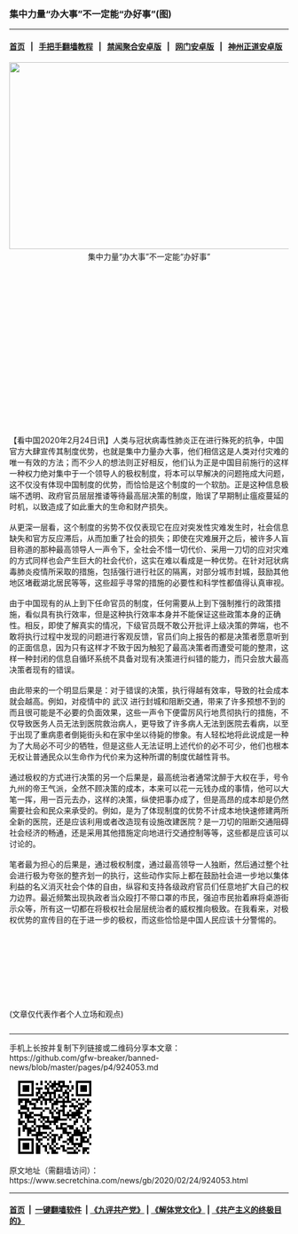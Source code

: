 ### 集中力量“办大事”不一定能“办好事”(图)
------------------------

#### [首页](https://github.com/gfw-breaker/banned-news/blob/master/README.md) &nbsp;&nbsp;|&nbsp;&nbsp; [手把手翻墙教程](https://github.com/gfw-breaker/guides/wiki) &nbsp;&nbsp;|&nbsp;&nbsp; [禁闻聚合安卓版](https://github.com/gfw-breaker/bn-android) &nbsp;&nbsp;|&nbsp;&nbsp; [网门安卓版](https://github.com/oGate2/oGate) &nbsp;&nbsp;|&nbsp;&nbsp; [神州正道安卓版](https://github.com/SzzdOgate/update) 



<div class="article_right" style="fone-color:#000">
 <p style="text-align: center;">
  <img alt="" src="http://img2.secretchina.com/pic/2019/10-1/p2529882a149134350-ss.jpg" style="height:337px; width:600px"/>
  <br>
   集中力量“办大事”不一定能“办好事”
   <span id="hideid" name="hideid" style="color:red;display:none;">
    <span href="https://www.secretchina.com">
    </span>
   </span>
  </br>
 </p>
 <div id="txt-mid1-t21-2017">
  <ins class="adsbygoogle" data-ad-client="ca-pub-1276641434651360" data-ad-slot="2451032099" style="display:inline-block;width:336px;height:280px">
  </ins>
  <div id="SC-22xxx">
  </div>
 </div>
 <p>
  【看中国2020年2月24日讯】人类与冠状病毒性肺炎正在进行殊死的抗争，中国官方大肆宣传其制度优势，也就是集中力量办大事，他们相信这是人类对付灾难的唯一有效的方法；而不少人的想法则正好相反，他们认为正是中国目前施行的这样一种权力绝对集中于一个领导人的极权制度，将本可以早解决的问题拖成大问题，这不仅没有体现中国制度的优势，而恰恰是这个制度的一个软肋。正是这种信息极端不透明、政府官员层层推诿等待最高层决策的制度，贻误了早期制止瘟疫蔓延的时机，以致造成了如此重大的生命和财产损失。
  <br>
   <br>
    从更深一层看，这个制度的劣势不仅仅表现它在应对突发性灾难发生时，社会信息缺失和官方反应滞后，从而加重了社会的损失；即使在灾难展开之后，被许多人盲目称道的那种最高领导人一声令下，全社会不惜一切代价、采用一刀切的应对灾难的方式同样也会产生巨大的社会代价，这实在难以看成是一种优势。在针对冠状病毒肺炎疫情所采取的措施，包括强行进行社区的隔离，对部分城市封城，鼓励其他地区堵截湖北居民等等，这些超乎寻常的措施的必要性和科学性都值得认真审视。
    <br>
     <br>
      由于中国现有的从上到下任命官员的制度，任何需要从上到下强制推行的政策措施，看似具有执行效率，但是这种执行效率本身并不能保证这些政策本身的正确性。相反，即使了解真实的情况，下级官员既不敢公开批评上级决策的弊端，也不敢将执行过程中发现的问题进行客观反馈，官员们向上报告的都是决策者愿意听到的正面信息，因为只有这样才不致于因为触犯了最高决策者而遭受可能的整肃，这样一种封闭的信息自循环系统不具备对现有决策进行纠错的能力，而只会放大最高决策者现有的错误。
      <br>
       <br>
        由此带来的一个明显后果是：对于错误的决策，执行得越有效率，导致的社会成本就会越高。例如，对疫情中的
        <span href="https://www.secretchina.com/news/gb/tag/武汉" target="_blank">
         武汉
        </span>
        进行封城和阻断交通，带来了许多预想不到的而且很可能是不必要的负面效果，这些一声令下便雷厉风行地贯彻执行的措施，不仅导致医务人员无法到医院救治病人，更导致了许多病人无法到医院去看病，以至于出现了重病患者倒毙街头和在家中坐以待毙的惨象。有人轻松地将此说成是一种为了大局必不可少的牺牲，但是这些人无法证明上述代价的必不可少，他们也根本无权让普通民众以生命作为代价来为这种所谓的制度优越性背书。
        <br>
         <br>
          通过极权的方式进行决策的另一个后果是，最高统治者通常沈醉于大权在手，号令九州的帝王气派，全然不顾决策的成本，本来可以花一元钱办成的事情，他可以大笔一挥，用一百元去办，这样的决策，纵使把事办成了，但是高昂的成本却是仍然需要社会和民众来承受的。例如，是为了体现制度的优势不计成本地快速修建两所全新的医院，还是应该利用或者改造现有设施改建医院？是一刀切的阻断交通阻碍社会经济的畅通，还是采用其他措施定向地进行交通控制等等，这些都是应该可以讨论的。
          <br>
           <br/>
           笔者最为担心的后果是，通过极权制度，通过最高领导一人独断，然后通过整个社会进行极为夸张的整齐划一的执行，这些动作实际上都在鼓励社会进一步地以集体利益的名义消灭社会个体的自由，纵容和支持各级政府官员们任意地扩大自己的权力边界。最近频繁出现执政者当众殴打不带口罩的市民，强迫市民抬着麻将桌游街示众等，所有这一切都在将极权社会层层统治者的威权推向极致。在我看来，对极权优势的宣传目的在于进一步的极权，而这些恰恰是中国人民应该十分警惕的。
           <span id="hideid" name="hideid" style="color:red;display:none;">
            <span href="https://www.secretchina.com">
            </span>
           </span>
          </br>
         </br>
        </br>
       </br>
      </br>
     </br>
    </br>
   </br>
  </br>
 </p>
 (文章仅代表作者个人立场和观点)
 <center>
  <div>
   <div id="txt-mid2-t22-2017" style="display: block;  max-height: 351px;  overflow: hidden;">
    <div id="SC-21xxx">
    </div>
    <ins class="adsbygoogle" data-ad-client="ca-pub-1276641434651360" data-ad-format="auto" data-ad-slot="4301710469" data-full-width-responsive="true" style="display:block">
    </ins>
   </div>
  </div>
 </center>
 <div style="padding-top:12px;">
 </div>
</div>

<hr/>
手机上长按并复制下列链接或二维码分享本文章：<br/>
https://github.com/gfw-breaker/banned-news/blob/master/pages/p4/924053.md <br/>
<a href='https://github.com/gfw-breaker/banned-news/blob/master/pages/p4/924053.md'><img src='https://github.com/gfw-breaker/banned-news/blob/master/pages/p4/924053.md.png'/></a> <br/>
原文地址（需翻墙访问）：https://www.secretchina.com/news/gb/2020/02/24/924053.html


------------------------
#### [首页](https://github.com/gfw-breaker/banned-news/blob/master/README.md) &nbsp;|&nbsp; [一键翻墙软件](https://github.com/gfw-breaker/nogfw/blob/master/README.md) &nbsp;| [《九评共产党》](https://github.com/gfw-breaker/9ping.md/blob/master/README.md#九评之一评共产党是什么) | [《解体党文化》](https://github.com/gfw-breaker/jtdwh.md/blob/master/README.md) | [《共产主义的终极目的》](https://github.com/gfw-breaker/gczydzjmd.md/blob/master/README.md)


<img src='http://gfw-breaker.win/banned-news/pages/p4/924053.md' width='0px' height='0px'/>